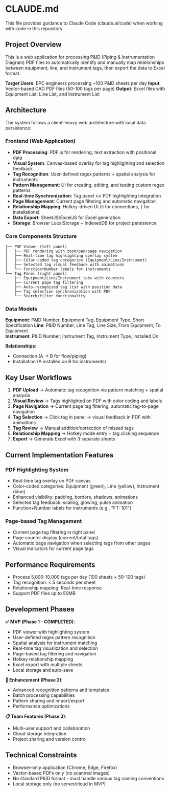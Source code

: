 # CLAUDE.md

This file provides guidance to Claude Code (claude.ai/code) when working with code in this repository.

## Project Overview

This is a web application for processing P&ID (Piping & Instrumentation Diagram) PDF files to automatically identify and manually map relationships between equipment, line, and instrument tags, then export the data to Excel format.

**Target Users**: EPC engineers processing ~100 P&ID sheets per day
**Input**: Vector-based CAD PDF files (50-100 tags per page)
**Output**: Excel files with Equipment List, Line List, and Instrument List

## Architecture

The system follows a client-heavy web architecture with local data persistence:

### Frontend (Web Application)
- **PDF Processing**: PDF.js for rendering, text extraction with positional data
- **Visual System**: Canvas-based overlay for tag highlighting and selection feedback
- **Tag Recognition**: User-defined regex patterns + spatial analysis for instruments
- **Pattern Management**: UI for creating, editing, and testing custom regex patterns
- **Real-time Synchronization**: Tag panel ↔ PDF highlighting integration
- **Page Management**: Current page filtering and automatic navigation
- **Relationship Mapping**: Hotkey-driven UI (`R` for connections, `I` for installations)  
- **Data Export**: SheetJS/ExcelJS for Excel generation
- **Storage**: Browser LocalStorage + IndexedDB for project persistence

### Core Components Structure
```
├── PDF Viewer (left panel)
│   ├── PDF rendering with zoom/pan/page navigation
│   ├── Real-time tag highlighting overlay system
│   ├── Color-coded tag categories (Equipment/Line/Instrument)
│   ├── Selected tag visual feedback with animations
│   └── Function+Number labels for instruments
└── Tag Panel (right panel)
    ├── Equipment/Line/Instrument tabs with counters
    ├── Current page tag filtering
    ├── Auto-recognized tag list with position data
    ├── Tag selection synchronization with PDF
    └── Search/filter functionality
```

### Data Models

**Equipment**: P&ID Number, Equipment Tag, Equipment Type, Short Specification
**Line**: P&ID Number, Line Tag, Line Size, From Equipment, To Equipment  
**Instrument**: P&ID Number, Instrument Tag, Instrument Type, Installed On

**Relationships**: 
- Connection (A → B for flow/piping)
- Installation (A installed on B for instruments)

## Key User Workflows

1. **PDF Upload** → Automatic tag recognition via pattern matching + spatial analysis
2. **Visual Review** → Tags highlighted on PDF with color coding and labels
3. **Page Navigation** → Current page tag filtering, automatic tag-to-page navigation
4. **Tag Selection** → Click tag in panel → visual feedback in PDF with animations
5. **Tag Review** → Manual addition/correction of missed tags
6. **Relationship Mapping** → Hotkey mode entry + tag clicking sequence
7. **Export** → Generate Excel with 3 separate sheets

## Current Implementation Features

### PDF Highlighting System
- Real-time tag overlay on PDF canvas
- Color-coded categories: Equipment (green), Line (yellow), Instrument (blue)
- Enhanced visibility: padding, borders, shadows, animations
- Selected tag feedback: scaling, glowing, pulse animation
- Function+Number labels for instruments (e.g., "FT: 101")

### Page-based Tag Management
- Current page tag filtering in right panel
- Page counter display (current/total tags)
- Automatic page navigation when selecting tags from other pages
- Visual indicators for current page tags

## Performance Requirements

- Process 5,000-10,000 tags per day (100 sheets × 50-100 tags)
- Tag recognition: < 5 seconds per sheet
- Relationship mapping: Real-time response
- Support PDF files up to 50MB

## Development Phases

**✅ MVP (Phase 1 - COMPLETED)**: 
- PDF viewer with highlighting system
- User-defined regex pattern recognition
- Spatial analysis for instrument matching
- Real-time tag visualization and selection
- Page-based tag filtering and navigation
- Hotkey relationship mapping
- Excel export with multiple sheets
- Local storage and auto-save

**🔄 Enhancement (Phase 2)**: 
- Advanced recognition patterns and templates
- Batch processing capabilities
- Pattern sharing and import/export
- Performance optimizations

**📋 Team Features (Phase 3)**: 
- Multi-user support and collaboration
- Cloud storage integration
- Project sharing and version control

## Technical Constraints

- Browser-only application (Chrome, Edge, Firefox)
- Vector-based PDFs only (no scanned images)
- No standard P&ID format - must handle various tag naming conventions
- Local storage only (no server/cloud in MVP)